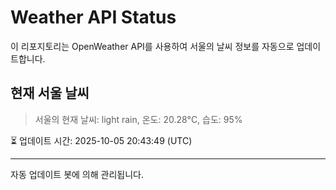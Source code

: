 
# Weather API Status

이 리포지토리는 OpenWeather API를 사용하여 서울의 날씨 정보를 자동으로 업데이트합니다.

## 현재 서울 날씨
> 서울의 현재 날씨: light rain, 온도: 20.28°C, 습도: 95%

⏳ 업데이트 시간: 2025-10-05 20:43:49 (UTC)

---
자동 업데이트 봇에 의해 관리됩니다.
